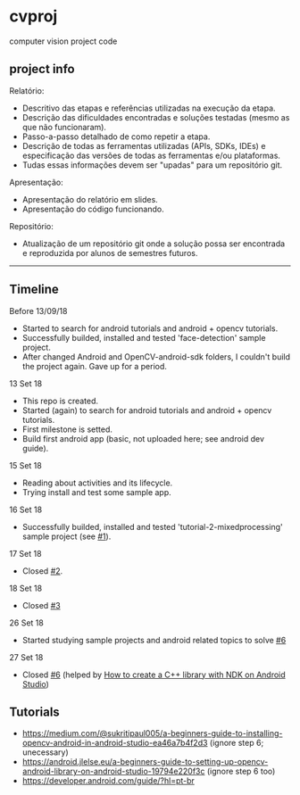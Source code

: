 # cvproj
computer vision project code

project info
---

Relatório:
- Descritivo das etapas e referências utilizadas na execução da etapa.
- Descrição das dificuldades encontradas e soluções testadas (mesmo as que não funcionaram).
- Passo-a-passo detalhado de como repetir a etapa.
- Descrição de todas as ferramentas utilizadas (APIs, SDKs, IDEs) e especificação das versões de todas as ferramentas e/ou plataformas.
- Tudas essas informações devem ser "upadas" para um repositório git.

Apresentação:
- Apresentação do relatório em slides.
- Apresentação do código funcionando.

Repositório:
- Atualização de um repositório git onde a solução possa ser encontrada e reproduzida por alunos de semestres futuros.

---

Timeline
---

Before 13/09/18

- Started to search for android tutorials and android + opencv tutorials.
- Successfully builded, installed and tested 'face-detection' sample project.
- After changed Android and OpenCV-android-sdk folders, I couldn't build the project again. Gave up for a period.

13 Set 18

- This repo is created.
- Started (again) to search for android tutorials and android + opencv tutorials.
- First milestone is setted.
- Build first android app (basic, not uploaded here; see android dev guide).

15 Set 18

- Reading about activities and its lifecycle.
- Trying install and test some sample app.

16 Set 18

- Successfully builded, installed and tested 'tutorial-2-mixedprocessing' sample project (see [#1](https://github.com/latived/cvproj/issues/1#issuecomment-421846364)).

17 Set 18

- Closed [#2](https://github.com/latived/cvproj/issues/2).

18 Set 18

- Closed [#3](https://github.com/latived/cvproj/issues/3)

26 Set 18

- Started studying sample projects and android related topics to solve [#6](https://github.com/latived/cvproj/issues/6)

27 Set 18

- Closed [#6](https://github.com/latived/cvproj/issues/6) (helped by [How to create a C++ library with NDK on Android Studio](http://intellij.my/2017/05/10/how-to-create-a-c-library-with-ndk-on-android-studio/))

Tutorials
---

- https://medium.com/@sukritipaul005/a-beginners-guide-to-installing-opencv-android-in-android-studio-ea46a7b4f2d3 (ignore step 6; unecessary)
- https://android.jlelse.eu/a-beginners-guide-to-setting-up-opencv-android-library-on-android-studio-19794e220f3c (ignore step 6 too)
- https://developer.android.com/guide/?hl=pt-br
